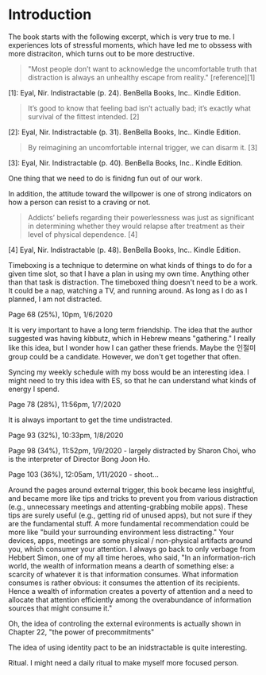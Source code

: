 # Introduction

The book starts with the following excerpt, which is very true to me. I experiences lots of stressful moments, which have led me to obssess with more distraciton, which turns out to be more destructive.

> "Most people don’t want to acknowledge the uncomfortable truth that distraction is always an unhealthy escape from reality." [reference][1]

[1]: Eyal, Nir. Indistractable (p. 24). BenBella Books, Inc.. Kindle Edition.

> It’s good to know that feeling bad isn’t actually bad; it’s exactly what survival of the fittest intended. [2]

[2]: Eyal, Nir. Indistractable (p. 31). BenBella Books, Inc.. Kindle Edition. 

> By reimagining an uncomfortable internal trigger, we can disarm it. [3]

[3]: Eyal, Nir. Indistractable (p. 40). BenBella Books, Inc.. Kindle Edition. 

One thing that we need to do is finidng fun out of our work.

In addition, the attitude toward the willpower is one of strong indicators on how a person can resist to a craving or not.

> Addicts’ beliefs regarding their powerlessness was just as significant in determining whether they would relapse after treatment as their level of physical dependence. [4]

[4] Eyal, Nir. Indistractable (p. 48). BenBella Books, Inc.. Kindle Edition. 

Timeboxing is a technique to determine on what kinds of things to do for a given time slot, so that I have a plan in using my own time. Anything other than that task is distraction. The timeboxed thing doesn't need to be a work. It could be a nap, watching a TV, and running around. As long as I do as I planned, I am not distracted.

Page 68 (25%), 10pm, 1/6/2020

It is very important to have a long term friendship. The idea that the author suggested was having kibbutz, which in Hebrew means "gathering." I really like this idea, but I wonder how I can gather these friends. Maybe the 인절미 group could be a candidate. However, we don't get together that often.

Syncing my weekly schedule with my boss would be an interesting idea. I might need to try this idea with ES, so that he can understand what kinds of energy I spend.

Page 78 (28%), 11:56pm, 1/7/2020

It is always important to get the time undistracted.

Page 93 (32%), 10:33pm, 1/8/2020

Page 98 (34%), 11:52pm, 1/9/2020 - largely distracted by Sharon Choi, who is the interpreter of Director Bong Joon Ho.

Page 103 (36%), 12:05am, 1/11/2020 - shoot...

Around the pages around external trigger, this book became less insightful, and became more like tips and tricks to prevent you from various distraction (e.g., unnecessary meetings and attenting-grabbing mobile apps). These tips are surely useful (e.g., getting rid of unused apps), but not sure if they are the fundamental stuff. A more fundamental recommendation could be more like "build your surrounding environment less distracting." Your devices, apps, meetings are some physical / non-physical artifacts around you, which consumer your attention. I always go back to only verbage from Hebbert Simon, one of my all time heroes, who said, "In an information-rich world, the wealth of information means a dearth of something else: a scarcity of whatever it is that information consumes. What information consumes is rather obvious: it consumes the attention of its recipients. Hence a wealth of information creates a poverty of attention and a need to allocate that attention efficiently among the overabundance of information sources that might consume it."

Oh, the idea of controling the external evironments is actually shown in Chapter 22, "the power of precommitments"

The idea of using identity pact to be an inidstractable is quite interesting.

Ritual. I might need a daily ritual to make myself more focused person.